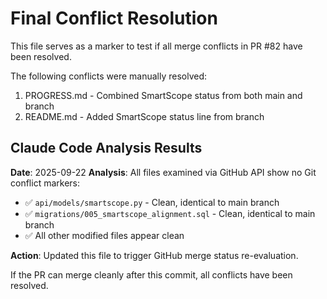 # Final Conflict Resolution

This file serves as a marker to test if all merge conflicts in PR #82 have been resolved.

The following conflicts were manually resolved:
1. PROGRESS.md - Combined SmartScope status from both main and branch
2. README.md - Added SmartScope status line from branch

## Claude Code Analysis Results

**Date**: 2025-09-22
**Analysis**: All files examined via GitHub API show no Git conflict markers:
- ✅ `api/models/smartscope.py` - Clean, identical to main branch
- ✅ `migrations/005_smartscope_alignment.sql` - Clean, identical to main branch  
- ✅ All other modified files appear clean

**Action**: Updated this file to trigger GitHub merge status re-evaluation.

If the PR can merge cleanly after this commit, all conflicts have been resolved.